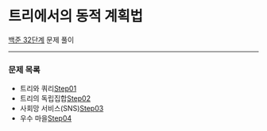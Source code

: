 # 트리에서의 동적 계획법
[백준 32단계](https://www.acmicpc.net/step/21) 문제 풀이

---

### 문제 목록

- 트리와 쿼리[Step01](https://github.com/StudyForCoding/BEAKJOON/tree/master/32_DynammicProgrammingInTree/Step01/README.md)
- 트리의 독립집합[Step02](https://github.com/StudyForCoding/BEAKJOON/tree/master/32_DynammicProgrammingInTree/Step02/README.md)
- 사회망 서비스(SNS)[Step03](https://github.com/StudyForCoding/BEAKJOON/tree/master/32_DynammicProgrammingInTree/Step03/README.md)
- 우수 마을[Step04](https://github.com/StudyForCoding/BEAKJOON/tree/master/32_DynammicProgrammingInTree/Step04/README.md)

